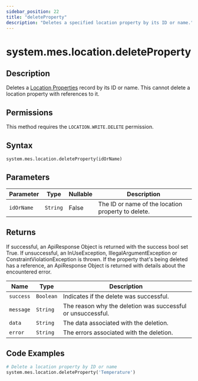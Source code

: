 ```yaml
---
sidebar_position: 22
title: "deleteProperty"
description: "Deletes a specified location property by its ID or name."
---
```


# system.mes.location.deleteProperty

## Description

Deletes a [Location Properties](../../data-model/location-model/location-property) record by its ID or name.
This cannot delete a location property with references to it.


## Permissions

This method requires the `LOCATION.WRITE.DELETE` permission.

## Syntax

```python
system.mes.location.deleteProperty(idOrName)
```

## Parameters

| Parameter  | Type     | Nullable | Description                                        |
|------------|----------|----------|----------------------------------------------------|
| `idOrName` | `String` | False    | The ID or name of the location property to delete. |

## Returns

If successful, an ApiResponse Object is returned with the success bool set True. If unsuccessful, an InUseException, IllegalArgumentException or ConstraintViolationException is thrown.
If the property that's being deleted has a reference, an ApiResponse Object is returned with details about the encountered error.

| Name      | Type      | Description                                                 |
|-----------|-----------|-------------------------------------------------------------|
| `success` | `Boolean` | Indicates if the delete was successful.                     |
| `message` | `String`  | The reason why the deletion was successful or unsuccessful. |
| `data`    | `String`  | The data associated with the deletion.                      |
| `error`   | `String`  | The errors associated with the deletion.                    |

## Code Examples

```python
# Delete a location property by ID or name
system.mes.location.deleteProperty('Temperature')
```
